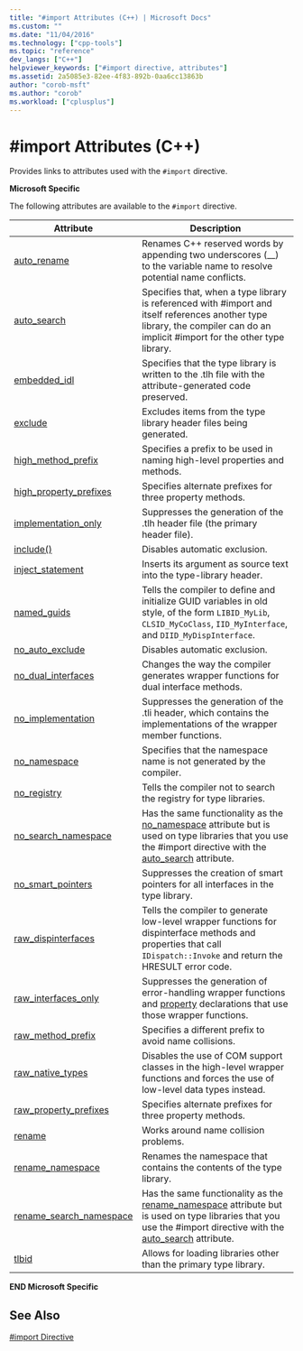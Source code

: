 ```yaml
---
title: "#import Attributes (C++) | Microsoft Docs"
ms.custom: ""
ms.date: "11/04/2016"
ms.technology: ["cpp-tools"]
ms.topic: "reference"
dev_langs: ["C++"]
helpviewer_keywords: ["#import directive, attributes"]
ms.assetid: 2a5085e3-82ee-4f83-892b-0aa6cc13863b
author: "corob-msft"
ms.author: "corob"
ms.workload: ["cplusplus"]
---
```

# #import Attributes (C++)
Provides links to attributes used with the `#import` directive.  
  
**Microsoft Specific**  
  
The following attributes are available to the `#import` directive.  
  
|Attribute|Description|  
|---------------|-----------------|  
|[auto_rename](../preprocessor/auto-rename.md)|Renames C++ reserved words by appending two underscores (__) to the variable name to resolve potential name conflicts.|  
|[auto_search](../preprocessor/auto-search.md)|Specifies that, when a type library is referenced with #import and itself references another type library, the compiler can do an implicit #import for the other type library.|  
|[embedded_idl](../preprocessor/embedded-idl.md)|Specifies that the type library is written to the .tlh file with the attribute-generated code preserved.|  
|[exclude](../preprocessor/exclude-hash-import.md)|Excludes items from the type library header files being generated.|  
|[high_method_prefix](../preprocessor/high-method-prefix.md)|Specifies a prefix to be used in naming high-level properties and methods.|  
|[high_property_prefixes](../preprocessor/high-property-prefixes.md)|Specifies alternate prefixes for three property methods.|  
|[implementation_only](../preprocessor/implementation-only.md)|Suppresses the generation of the .tlh header file (the primary header file).|  
|[include()](../preprocessor/include-parens.md)|Disables automatic exclusion.|  
|[inject_statement](../preprocessor/inject-statement.md)|Inserts its argument as source text into the type-library header.|  
|[named_guids](../preprocessor/named-guids.md)|Tells the compiler to define and initialize GUID variables in old style, of the form `LIBID_MyLib`, `CLSID_MyCoClass`, `IID_MyInterface`, and `DIID_MyDispInterface`.|  
|[no_auto_exclude](../preprocessor/no-auto-exclude.md)|Disables automatic exclusion.|  
|[no_dual_interfaces](../preprocessor/no-dual-interfaces.md)|Changes the way the compiler generates wrapper functions for dual interface methods.|  
|[no_implementation](../preprocessor/no-implementation.md)|Suppresses the generation of the .tli header, which contains the implementations of the wrapper member functions.|  
|[no_namespace](../preprocessor/no-namespace.md)|Specifies that the namespace name is not generated by the compiler.|  
|[no_registry](../preprocessor/no-registry.md)|Tells the compiler not to search the registry for type libraries.|  
|[no_search_namespace](../preprocessor/no-search-namespace.md)|Has the same functionality as the [no_namespace](../preprocessor/no-namespace.md) attribute but is used on type libraries that you use the #import directive with the [auto_search](../preprocessor/auto-search.md) attribute.|  
|[no_smart_pointers](../preprocessor/no-smart-pointers.md)|Suppresses the creation of smart pointers for all interfaces in the type library.|  
|[raw_dispinterfaces](../preprocessor/raw-dispinterfaces.md)|Tells the compiler to generate low-level wrapper functions for dispinterface methods and properties that call `IDispatch::Invoke` and return the HRESULT error code.|  
|[raw_interfaces_only](../preprocessor/raw-interfaces-only.md)|Suppresses the generation of error-handling wrapper functions and [property](../cpp/property-cpp.md) declarations that use those wrapper functions.|  
|[raw_method_prefix](../preprocessor/raw-method-prefix.md)|Specifies a different prefix to avoid name collisions.|  
|[raw_native_types](../preprocessor/raw-native-types.md)|Disables the use of COM support classes in the high-level wrapper functions and forces the use of low-level data types instead.|  
|[raw_property_prefixes](../preprocessor/raw-property-prefixes.md)|Specifies alternate prefixes for three property methods.|  
|[rename](../preprocessor/rename-hash-import.md)|Works around name collision problems.|  
|[rename_namespace](../preprocessor/rename-namespace.md)|Renames the namespace that contains the contents of the type library.|  
|[rename_search_namespace](../preprocessor/rename-search-namespace.md)|Has the same functionality as the [rename_namespace](../preprocessor/rename-namespace.md) attribute but is used on type libraries that you use the #import directive with the [auto_search](../preprocessor/auto-search.md) attribute.|  
|[tlbid](../preprocessor/tlbid.md)|Allows for loading libraries other than the primary type library.|  
  
**END Microsoft Specific**  
  
## See Also  
 
[#import Directive](../preprocessor/hash-import-directive-cpp.md)